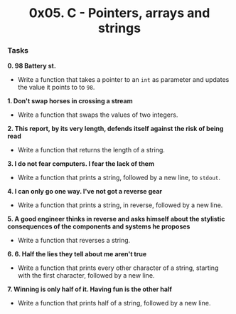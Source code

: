 <h1 align="center">0x05. C - Pointers, arrays and strings</h1>


<h3> Tasks </h3>

**0. 98 Battery st.**

- Write a function that takes a pointer to an `int` as parameter and updates the value it points to to `98`.

**1. Don't swap horses in crossing a stream**

- Write a function that swaps the values of two integers.

**2. This report, by its very length, defends itself against the risk of being read**

- Write a function that returns the length of a string.

**3. I do not fear computers. I fear the lack of them**

- Write a function that prints a string, followed by a new line, to `stdout`.

**4. I can only go one way. I've not got a reverse gear**

- Write a function that prints a string, in reverse, followed by a new line.

**5. A good engineer thinks in reverse and asks himself about the stylistic consequences of the components and systems he proposes**

- Write a function that reverses a string.

**6. 6. Half the lies they tell about me aren't true**

- Write a function that prints every other character of a string, starting with the first character, followed by a new line.

**7. Winning is only half of it. Having fun is the other half**

- Write a function that prints half of a string, followed by a new line.





